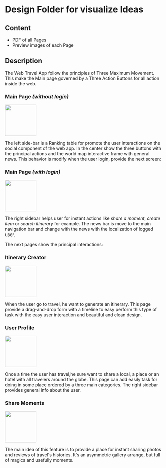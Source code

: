 # Design Folder for visualize Ideas

## Content

- PDF of all Pages
- Preview images of each Page

## Description

The Web Travel App follow the principles of Three Maximum Movement. This make the Main page governed by a Three Action Buttons for all action inside the web.

### Main Page _(without login)_

<img src="https://github.com/fullstacktf/TravelWebApp/tree/develop/design/img/MainPage.jpg" width="100px" height="100px"/>

The left side-bar is a Ranking table for promote the user interactions on the social component of the web app. In the center show the three buttons with the principal actions and the world map interactive frame with general news. This behavior is modify when the user login, provide the next screen:

### Main Page _(with login)_

<img src="https://github.com/fullstacktf/TravelWebApp/tree/develop/design/img/UserMainPage.jpg" width="100px" height="100px"/>

The right sidebar helps user for instant actions like _share a moment_, _create item_ or _search itinerary_ for example. The news bar is move to the main navigation bar and change with the news with the localization of logged user.

The next pages show the principal interactions:

### Itinerary Creator

<img src="https://github.com/fullstacktf/TravelWebApp/tree/develop/design/img/ItineraryCreator.jpg" width="100px" height="100px"/>

When the user go to travel, he want to generate an itinerary. This page provide a drag-and-drop form with a timeline to easy perform this type of task with the easy user interaction and beautiful and clean design.

### User Profile

<img src="https://github.com/fullstacktf/TravelWebApp/tree/develop/design/img/UserProfile.jpg" width="100px" height="100px"/>

Once a time the user has travel,he sure want to share a local, a place or an hotel with all travelers around the globe. This page can add easily task for doing in some place ordered by a three main categories. The right sidebar provides general info about the user.

### Share Moments
<img src="https://github.com/fullstacktf/TravelWebApp/tree/develop/design/img/ShareMoment.jpg" width="100px" height="100px"/>

The main idea of this feature is to provide a place for instant sharing photos and reviews of travel's histories. It's an asymmetric gallery arrange, but full of magics and usefully moments.

